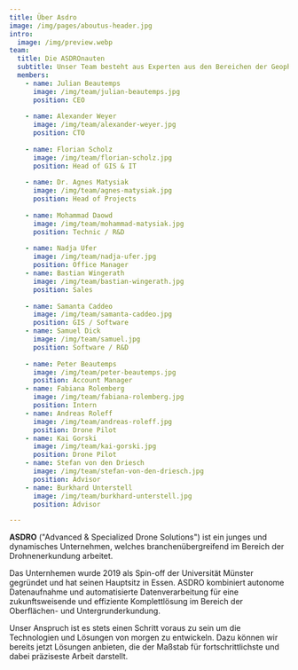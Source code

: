 ```yaml
---
title: Über Asdro
image: /img/pages/aboutus-header.jpg
intro:
  image: /img/preview.webp
team:
  title: Die ASDROnauten
  subtitle: Unser Team besteht aus Experten aus den Bereichen der Geophysik, der Drohnen-Technologie und der Software-Entwicklung
  members:
    - name: Julian Beautemps
      image: /img/team/julian-beautemps.jpg
      position: CEO
      
    - name: Alexander Weyer
      image: /img/team/alexander-weyer.jpg
      position: CTO
      
    - name: Florian Scholz
      image: /img/team/florian-scholz.jpg
      position: Head of GIS & IT
      
    - name: Dr. Agnes Matysiak
      image: /img/team/agnes-matysiak.jpg
      position: Head of Projects
      
    - name: Mohammad Daowd
      image: /img/team/mohammad-matysiak.jpg
      position: Technic / R&D
      
    - name: Nadja Ufer
      image: /img/team/nadja-ufer.jpg
      position: Office Manager
    - name: Bastian Wingerath
      image: /img/team/bastian-wingerath.jpg
      position: Sales
      
    - name: Samanta Caddeo
      image: /img/team/samanta-caddeo.jpg
      position: GIS / Software
    - name: Samuel Dick
      image: /img/team/samuel.jpg
      position: Software / R&D
      
    - name: Peter Beautemps
      image: /img/team/peter-beautemps.jpg
      position: Account Manager
    - name: Fabiana Rolemberg
      image: /img/team/fabiana-rolemberg.jpg
      position: Intern
    - name: Andreas Roleff
      image: /img/team/andreas-roleff.jpg
      position: Drone Pilot
    - name: Kai Gorski
      image: /img/team/kai-gorski.jpg
      position: Drone Pilot
    - name: Stefan von den Driesch
      image: /img/team/stefan-von-den-driesch.jpg
      position: Advisor
    - name: Burkhard Unterstell
      image: /img/team/burkhard-unterstell.jpg
      position: Advisor

---
```

**ASDRO** ("Advanced & Specialized Drone Solutions") ist ein junges und dynamisches Unternehmen, welches branchenübergreifend im Bereich der Drohnenerkundung arbeitet.

Das Unternhemen wurde 2019 als Spin-off der Universität Münster gegründet und hat seinen Hauptsitz in Essen. ASDRO kombiniert autonome Datenaufnahme und automatisierte Datenverarbeitung für eine zukunftsweisende und effiziente Komplettlösung im Bereich der Oberflächen- und Untergrunderkundung.

Unser Anspruch ist es stets einen Schritt voraus zu sein um die Technologien und Lösungen von morgen zu entwickeln. Dazu können wir bereits jetzt Lösungen anbieten, die der Maßstab für fortschrittlichste und dabei präziseste Arbeit darstellt.
